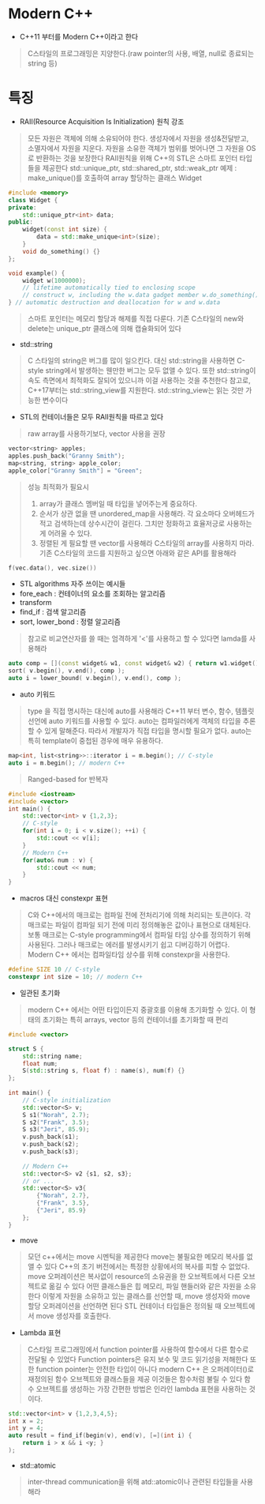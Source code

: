 # Modern C++
- C++11 부터를 Modern C++이라고 한다
> C스타일의 프로그래밍은 지양한다.(raw pointer의 사용, 배열, null로 종료되는 string 등)

# 특징
- RAII(Resource Acquisition Is Initialization) 원칙 강조
> 모든 자원은 객체에 의해 소유되어야 한다. 생성자에서 자원을 생성&전달받고, 소멸자에서 자원을 지운다. 자원을 소유한 객체가 범위를 벗어나면 그 자원을 OS로 반환하는 것을 보장한다
> RAII원칙을 위해 C++의 STL은 스마트 포인터 타입들을 제공한다
> std::unique_ptr, std::shared_ptr, std::weak_ptr
> 예제 : make_unique()를 호출하여 array 할당하는 클래스 Widget
```c++
#include <memory>
class Widget {
private:
	std::unique_ptr<int> data;
public:
	widget(const int size) {
		data = std::make_unique<int>(size);
	}
	void do_something() {}
};

void example() {
	widget w(1000000);
	// lifetime automatically tied to enclosing scope
	// construct w, including the w.data gadget member w.do_something();
} // automatic destruction and deallocation for w and w.data
```
> 스마트 포인터는 메모리 할당과 해제를 직접 다룬다.
> 기존 C스타일의 new와 delete는 unique_ptr 클래스에 의해 캡슐화되어 있다

- std::string
> C 스타일의 string은 버그를 많이 일으킨다. 대신 std::string을 사용하면 C-style string에서 발생하는 웬만한 버그는 모두 없앨 수 있다. 또한 std::string이 속도 측면에서 최적화도 잘되어 있으니까 이걸 사용하는 것을 추천한다
> 참고로, C++17부터는 std::string_view를 지원한다. std::string_view는 읽는 것만 가능한 변수이다

- STL의 컨테이너들은 모두 RAII원칙을 따르고 있다
> raw array를 사용하기보다, vector 사용을 권장
```c++
vector<string> apples;
apples.push_back("Granny Smith");
map<string, string> apple_color;
apple_color["Granny Smith"] = "Green";
```
> 성능 최적화가 필요시
> 1. array가 클래스 멤버일 때 타입을 넣어주는게 중요하다.
> 2. 순서가 상관 없을 땐 unordered_map을 사용해라. 각 요소마다 오버헤드가 적고 검색하는데 상수시간이 걸린다. 그치만 정화하고 효율저긍로 사용하는게 어려울 수 있다.
> 3. 정렬된 게 필요할 땐 vector를 사용해라
> C스타일의 array를 사용하지 마라. 기존 C스타일의 코드를 지원하고 싶으면 아래와 같은 API를 활용해라
```c++
f(vec.data(), vec.size())
```

- STL algorithms
자주 쓰이는 예시들
- fore_each : 컨테이너의 요소를 조회하는 알고리즘
- transform
- find_if : 검색 알고리즘
- sort, lower_bond : 정렬 알고리즘
> 참고로 비교연산자를 쓸 때는 엄격하게 '<'를 사용하고 할 수 있다면 lamda를 사용해라
```c++
auto comp = [](const widget& w1, const widget& w2) { return w1.widget() < w2.widget(); }
sort( v.begin(), v.end(), comp );
auto i = lower_bound( v.begin(), v.end(), comp );
```

- auto 키워드
> type 을 직접 명시하는 대신에 auto를 사용해라
> C++11 부터 변수, 함수, 템플릿 선언에 auto 키워드를 사용할 수 있다. auto는 컴파일러에게 객체의 타입을 추론할 수 있게 말해준다. 따라서 개발자가 직접 타입을 명시할 필요가 없다. auto는 특히 template이 중첩된 경우에 매우 유용하다.
```c++
map<int, list<string>>::iterator i = m.begin(); // C-style
auto i = m.begin(); // modern C++
```

> Ranged-based for 반복자
```c++
#include <iostream>
#include <vector>
int main() {
	std::vector<int> v {1,2,3};
	// C-style
	for(int i = 0; i < v.size(); ++i) {
		std::cout << v[i];
	}
	// Modern C++
	for(auto& num : v) {
		std::cout << num;
	}
}
```

- macros 대신 constexpr 표현
> C와 C++에서의 매크로는 컴파일 전에 전처리기에 의해 처리되는 토큰이다. 각 매크로는 파일이 컴파일 되기 전에 미리 정의해놓은 값이나 표현으로 대체된다. 보통 매크로는 C-style programming에서 컴파일 타임 상수를 정의하기 위해 사용된다. 그러나 매크로는 에러를 발생시키기 쉽고 디버깅하기 어렵다. Modern C++ 에서는 컴파일타임 상수를 위해 constexpr을 사용한다.
```c++
#define SIZE 10 // C-style
constexpr int size = 10; // modern C++
```

- 일관된 초기화
> modern C++ 에서는 어떤 타입이든지 중괄호를 이용해 초기화할 수 있다. 이 형태의 초기화는 특히 arrays, vector 등의 컨테이너를 초기화할 때 편리
```c++
#include <vector>

struct S {
	std::string name;
	float num;
	S(std::string s, float f) : name(s), num(f) {}
};
	
int main() {
	// C-style initialization
	std::vector<S> v;
	S s1("Norah", 2.7);
	S s2("Frank", 3.5);
	S s3("Jeri", 85.9);
	v.push_back(s1);
	v.push_back(s2);
	v.push_back(s3);
	
	// Modern C++
	std::vector<S> v2 {s1, s2, s3};
	// or ...
	std::vector<S> v3{
		{"Norah", 2.7},
		{"Frank", 3.5},
		{"Jeri", 85.9}
	};
}
```

- move
> 모던 c++에서는 move 시멘틱을 제공한다
> move는 불필요한 메모리 복사를 없앨 수 있다
> C++의 초기 버전에서는 특정한 상황에서의 복사를 피할 수 없었다. move 오퍼레이션은 복사없이 resource의 소유권을 한 오브젝트에서 다른 오브젝트로 옮길 수 있다
> 어떤 클래스들은 힙 메모리, 파일 핸들러와 같은 자원을 소유한다
> 이렇게 자원을 소유하고 있는 클래스를 선언할 때, move 생성자와 move 할당 오퍼레이션을 선언하면 된다
> STL 컨테이너 타입들은 정의될 때 오브젝트에서 move 생성자를 호출한다.

- Lambda 표현
> C스타일 프로그래밍에서 function pointer를 사용하여 함수에서 다른 함수로 전달될 수 있었다
> Function pointers은 유지 보수 및 코드 읽기성을 저해한다
> 또한 function pointer는 안전한 타입이 아니다
> modern C++ 은 오퍼레이터()로 재정의된 함수 오브젝트와 클래스들을 제공
> 이것들은 함수처럼 불릴 수 있다
> 함수 오브젝트를 생성하는 가장 간편한 방법은 인라인 lambda 표현을 사용하는 것이다.
```c++
std::vector<int> v {1,2,3,4,5};
int x = 2;
int y = 4;
auto result = find_if(begin(v), end(v), [=](int i) {
	return i > x && i <y; }
);
```

- std::atomic
> inter-thread communication을 위해 atd::atomic이나 관련된 타입들을 사용해라